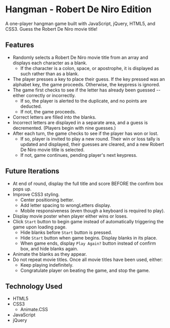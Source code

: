 # Hangman - Robert De Niro Edition

A one-player hangman game built with JavaScript, jQuery, HTML5, and CSS3. Guess the Robert De Niro movie title!

## Features

- Randomly selects a Robert De Niro movie title from an array and displays each character as a blank.
  - If the character is a colon, space, or apostrophe, it is displayed as such rather than as a blank.
- The player presses a key to place their guess. If the key pressed was an alphabet key, the game proceeds. Otherwise, the keypress is ignored.
- The game first checks to see if the letter has already been guessed -- either correctly or incorrectly.
  - If so, the player is alerted to the duplicate, and no points are deducted.
  - If not, the game proceeds.
- Correct letters are filled into the blanks.
- Incorrect letters are displayed in a separate area, and a guess is decremented. (Players begin with nine guesses.)
- After each turn, the game checks to see if the player has won or lost.
  - If so, player is invited to play a new round. Their win or loss tally is updated and displayed, their guesses are cleared, and a new Robert De Niro movie title is selected.
  - If not, game continues, pending player's next keypress.

## Future Iterations

- At end of round, display the full title and score BEFORE the confirm box pops up.
- Improve CSS3 styling.
  - Center positioning better.
  - Add letter spacing to wrongLetters display.
  - Mobile responsiveness (even though a keyboard is required to play).
- Display movie poster when player either wins or loses.
- Click `Start` button to begin game instead of automatically triggering the game upon loading page.
  - Hide blanks before `Start` button is pressed.
  - Hide `Start` button when game begins. Display blanks in its place.
  - When game ends, display `Play Again?` button instead of confirm box, and hide blanks again.
- Animate the blanks as they appear.
- Do not repeat movie titles. Once all movie titles have been used, either:
  - Keep playing indefinitely.
  - Congratulate player on beating the game, and stop the game.

## Technology Used

- HTML5
- CSS3
  - Animate.CSS
- JavaScript
- jQuery